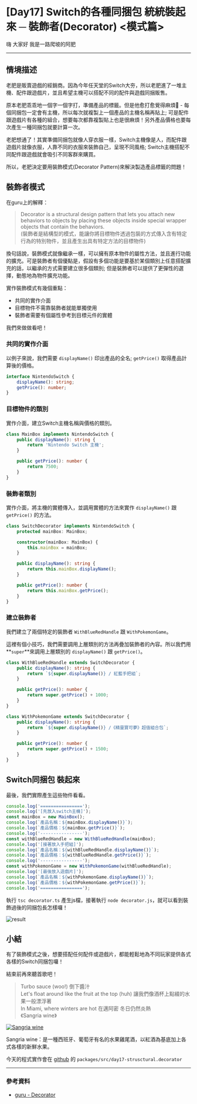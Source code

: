 # [Day17] Switch的各種同捆包 統統裝起來 ─ 裝飾者(Decorator) <模式篇>

嗨 大家好 我是一路爬坡的阿肥   


---

## 情境描述
老肥是販賣遊戲的經銷商。因為今年任天堂的Switch大夯，所以老肥進了一堆主機、配件跟遊戲片，並且希望主機可以搭配不同的配件與遊戲同捆販售。

原本老肥乖乖地一個字一個字打，準備產品的標籤。但是他愈打愈覺得麻煩 - 每個同捆包一定會有主機，所以每次就複製上一個產品的主機名稱再貼上; 可是配件跟遊戲片有各種的組合，想要每次都靠複製貼上也是很麻煩！另外產品價格也要每次產生一種同捆包就要計算一次。

老肥想通了！其實準備同捆包就像人穿衣服一樣，Switch主機像是人，而配件跟遊戲片就像衣服，人靠不同的衣服來裝飾自己，呈現不同風格; Switch主機搭配不同配件跟遊戲就會吸引不同客群來購買。

所以，老肥決定要用裝飾模式(Decorator Pattern)來解決製造產品標籤的問題！

## 裝飾者模式
在guru上的解釋：
> Decorator is a structural design pattern that lets you attach new behaviors to objects by placing these objects inside special wrapper objects that contain the behaviors.   
(裝飾者是結構型的模式，能讓你將目標物件透過包裝的方式傳入含有特定行為的特別物件，並且產生出具有特定方法的目標物件)

換句話說，裝飾模式就像繼承一樣，可以擁有原本物件的屬性方法，並且進行功能的擴充。可是裝飾者有個優點是，假設有多個功能是要基於某個類別上任意搭配擴充的話，以繼承的方式需要建立很多個類別; 但是裝飾者可以提供了更彈性的選擇，動態地為物件擴充功能。

實作裝飾模式有幾個重點：

- 共同的實作介面
- 目標物件不需靠裝飾者就能單獨使用
- 裝飾者需要有個屬性參考到目標元件的實體

我們來做做看吧！

### 共同的實作介面
以例子來說，我們需要 `displayName()` 印出產品的全名; `getPrice()` 取得產品計算後的價格。
```typescript
interface NintendoSwitch {
    displayName(): string;
    getPrice(): number;
}
```

### 目標物件的類別
實作介面，建立Switch主機名稱與價格的類別。

```typescript
class MainBox implements NintendoSwitch {
    public displayName(): string {
        return 'Nintendo Switch 主機';
    }

    public getPrice(): number {
        return 7500;
    }
}
```

### 裝飾者類別
實作介面，將主機的實體傳入，並調用實體的方法來實作 `displayName()` 跟 `getPrice()` 的方法。

```typescript
class SwitchDecorator implements NintendoSwitch {
    protected mainBox: MainBox;

    constructor(mainBox: MainBox) {
        this.mainBox = mainBox;
    }

    public displayName(): string {
        return this.mainBox.displayName();
    }

    public getPrice(): number {
        return this.mainBox.getPrice();
    }
}
```

### 建立裝飾者
我們建立了兩個特定的裝飾者 `WithBlueRedHandle` 跟 `WithPokemonGame`。

這裡有個小技巧，我們需要調用上層類別的方法再疊加裝飾者的內容。所以我們用 **`super`**來調用上層類別的 `displayName()` 跟 `getPrice()`。

``` typescript
class WithBlueRedHandle extends SwitchDecorator {
    public displayName(): string {
        return `${super.displayName()} / 紅藍手把組`;
    }

    public getPrice(): number {
        return super.getPrice() + 1000;
    }
}

class WithPokemonGame extends SwitchDecorator {
    public displayName(): string {
        return `${super.displayName()} /《精靈寶可夢》超值組合包`;
    }

    public getPrice(): number {
        return super.getPrice() + 1500;
    }
}
```

## Switch同捆包 裝起來

最後，我們實際產生這些物件看看。
```typescript
console.log('================');
console.log('[先放入switch主機]');
const mainBox = new MainBox();
console.log(`產品名稱：${mainBox.displayName()}`);
console.log(`產品價格：${mainBox.getPrice()}`);
console.log('----------------');
const withBlueRedHandle = new WithBlueRedHandle(mainBox);
console.log('[接著放入手把組]');
console.log(`產品名稱：${withBlueRedHandle.displayName()}`);
console.log(`產品價格：${withBlueRedHandle.getPrice()}`);
console.log('----------------');
const withPokemonGame = new WithPokemonGame(withBlueRedHandle);
console.log('[最後放入遊戲片]');
console.log(`產品名稱：${withPokemonGame.displayName()}`);
console.log(`產品價格：${withPokemonGame.getPrice()}`);
console.log('================');
```

執行 `tsc decorator.ts` 產生js檔，接著執行 `node decorator.js`，就可以看到裝飾過後的同捆包長怎樣囉！

![result](https://i.imgur.com/UFgJX4x.png)

## 小結
有了裝飾模式之後，想要搭配任何配件或遊戲片，都能輕鬆地為不同玩家提供各式各樣的Switch同捆包囉！

結束前再來聽首歌吧！

> Turbo sauce (woo!) 倒下醬汁         
> Let's float around like the fruit at the top (huh) 讓我們像酒杯上點綴的水果一般漂浮著   
> In Miami, where winters are hot 在邁阿密  冬日仍然炎熱        
> 《Sangria wine》

[![Sangria wine](https://img.youtube.com/vi/buky0hLsBa0/0.jpg)](http://www.youtube.com/watch?v=buky0hLsBa0 'Sangria wine')

Sangria wine：是一種西班牙、葡萄牙有名的水果雞尾酒，以紅酒為基底加上各式各樣的新鮮水果。

今天的程式實作會在 [github](https://github.com/showwell0120/Design-Pattern-Typescript-React) 的 `packages/src/day17-strusctural.decorator`

---

### 參考資料   

- [guru - Decorator](https://refactoring.guru/design-patterns/decorator)